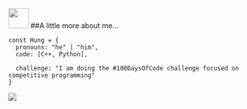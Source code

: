 <img src="https://media.giphy.com/media/vFKqnCdLPNOKc/giphy.gif" width="40" height="40" />
##A little more about me...

```
const Hung = {
  pronouns: "he" | "him",
  code: [C++, Python],
  
  challenge: "I am doing the #100DaysOfCode challenge focused on competitive programming"
}
```

![](https://komarev.com/ghpvc/?username=deeefh&color=brightgreen&style=plastic)
